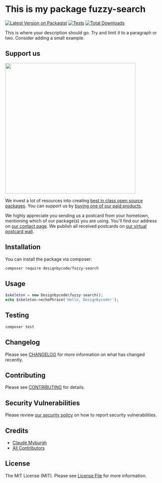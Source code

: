 # This is my package fuzzy-search

[![Latest Version on Packagist](https://img.shields.io/packagist/v/designbycode/fuzzy-search.svg?style=flat-square)](https://packagist.org/packages/designbycode/fuzzy-search)
[![Tests](https://img.shields.io/github/actions/workflow/status/designbycode/fuzzy-search/run-tests.yml?branch=main&label=tests&style=flat-square)](https://github.com/designbycode/fuzzy-search/actions/workflows/run-tests.yml)
[![Total Downloads](https://img.shields.io/packagist/dt/designbycode/fuzzy-search.svg?style=flat-square)](https://packagist.org/packages/designbycode/fuzzy-search)

This is where your description should go. Try and limit it to a paragraph or two. Consider adding a small example.

## Support us

[<img src="https://github-ads.s3.eu-central-1.amazonaws.com/fuzzy-search.jpg?t=1" width="419px" />](https://spatie.be/github-ad-click/fuzzy-search)

We invest a lot of resources into creating [best in class open source packages](https://spatie.be/open-source). You can support us by [buying one of our paid products](https://spatie.be/open-source/support-us).

We highly appreciate you sending us a postcard from your hometown, mentioning which of our package(s) you are using. You'll find our address on [our contact page](https://spatie.be/about-us). We publish all received postcards on [our virtual postcard wall](https://spatie.be/open-source/postcards).

## Installation

You can install the package via composer:

```bash
composer require designbycode/fuzzy-search
```

## Usage

```php
$skeleton = new Designbycode\fuzzy-search();
echo $skeleton->echoPhrase('Hello, Designbycode!');
```

## Testing

```bash
composer test
```

## Changelog

Please see [CHANGELOG](CHANGELOG.md) for more information on what has changed recently.

## Contributing

Please see [CONTRIBUTING](https://github.com/spatie/.github/blob/main/CONTRIBUTING.md) for details.

## Security Vulnerabilities

Please review [our security policy](../../security/policy) on how to report security vulnerabilities.

## Credits

- [Claude Myburgh](https://github.com/designbycode)
- [All Contributors](../../contributors)

## License

The MIT License (MIT). Please see [License File](LICENSE.md) for more information.
